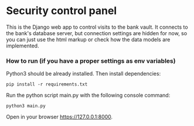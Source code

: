 # Security control panel

This is the Django web app to control visits to the bank vault. It connects to the bank's database server, but connection settings are hidden for now, so you can just use the html markup or check how the data models are implemented.

### How to run (if you have a proper settings as env variables)

Python3 should be already installed. Then install dependencies:
```
pip install -r requirements.txt
```
Run the python script main.py with the following console command:
```
python3 main.py
```
Open in your browser https://127.0.0.1:8000.